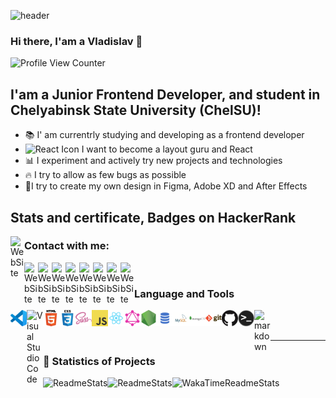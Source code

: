![header](https://capsule-render.vercel.app/api?type=waving&color=timeGradient&height=250&section=header&text=Welcome+in+my+profile&fontSize=50&desc=vsatonin+😉&animation=twinkling&fontAlign=38&fontAlignY=30&descSize=30&descAlign=17&descAlignY=50)

### Hi there, I'am a Vladislav 👋

 ![Profile View Counter](https://komarev.com/ghpvc/?username=satonin12)

## I'am a Junior Frontend Developer, and student in Chelyabinsk State University (ChelSU)!
-  📚  I' am currentrly studying and developing as a frontend developer
-   <img width="18px" height="18px" alt="React Icon" src="https://cdn.jsdelivr.net/npm/simple-icons@3.13.0/icons/react.svg"/> I want to become a layout guru and React
-  📊 I experiment and actively try new projects and technologies
-  🔥 I try to allow as few bugs as possible
-  🎨I try to create my own design in Figma, Adobe XD and After Effects

## Stats and certificate, Badges on HackerRank

[<img align="left" alt="WebSite" width="22px" src="https://camo.githubusercontent.com/4563c40252b62c1298c069a6987467a076e157fdb4ad4e629d97ed1bb036a637/68747470733a2f2f63646e2d696d616765732d312e6d656469756d2e636f6d2f6d61782f323630302f312a55475431526839784c7777334a6549445231463052512e706e67" />][HackerRank]

### Contact with me:

[<img align="left" alt="WebSite" width="22px" src="https://cdn.jsdelivr.net/npm/simple-icons@v3/icons/firefox.svg" />][website]
[<img align="left" alt="WebSite" width="22px" src="https://cdn.jsdelivr.net/npm/simple-icons@v3/icons/telegram.svg" />][telegram]
[<img align="left" alt="WebSite" width="22px" src="https://cdn.jsdelivr.net/npm/simple-icons@v3/icons/github.svg" />][github]
[<img align="left" alt="WebSite" width="22px" src="https://cdn.jsdelivr.net/npm/simple-icons@3.13.0/icons/gitlab.svg" />][gitlub]
[<img align="left" alt="WebSite" width="22px" src="https://cdn.jsdelivr.net/npm/simple-icons@v3/icons/vk.svg" />][vk]
[<img align="left" alt="WebSite" width="22px" src="https://cdn.jsdelivr.net/npm/simple-icons@v3/icons/instagram.svg" />][Instagram]
[<img align="left" alt="WebSite" width="22px" src="https://cdn.jsdelivr.net/npm/simple-icons@v3/icons/gmail.svg" />][gmail]
[<img align="left" alt="WebSite" width="22px" src="https://i.hh.ru/logos/svg/hh.ru__min_.svg?v=11032019" />][hh]
<!-- [<img align="left" alt="WebSite" width="22px" src="https://cdn.jsdelivr.net/npm/simple-icons@v3/icons/linkedin.svg" />][LinkedIn] -->

<br/>

### Language and Tools

<img align="left" alt="Visual Studio Code" width="26px" src="https://raw.githubusercontent.com/github/explore/80688e429a7d4ef2fca1e82350fe8e3517d3494d/topics/visual-studio-code/visual-studio-code.png" />

<img align="left" alt="Visual Studio Code" width="26px" src="https://cdn.jsdelivr.net/npm/simple-icons@3.13.0/icons/webstorm.svg" />

<img align="left" alt="HTML5" width="26px" src="https://raw.githubusercontent.com/github/explore/80688e429a7d4ef2fca1e82350fe8e3517d3494d/topics/html/html.png" />

<img align="left" alt="CSS3" width="26px" src="https://raw.githubusercontent.com/github/explore/80688e429a7d4ef2fca1e82350fe8e3517d3494d/topics/css/css.png" />

<img align="left" alt="Sass" width="26px" src="https://raw.githubusercontent.com/github/explore/80688e429a7d4ef2fca1e82350fe8e3517d3494d/topics/sass/sass.png" />

<img align="left" alt="JavaScript" width="26px" src="https://raw.githubusercontent.com/github/explore/80688e429a7d4ef2fca1e82350fe8e3517d3494d/topics/javascript/javascript.png" />

<img align="left" alt="React" width="26px" src="https://raw.githubusercontent.com/github/explore/80688e429a7d4ef2fca1e82350fe8e3517d3494d/topics/react/react.png" />

<img align="left" alt="GraphQL" width="26px" src="https://raw.githubusercontent.com/github/explore/80688e429a7d4ef2fca1e82350fe8e3517d3494d/topics/graphql/graphql.png" />

<img align="left" alt="Node.js" width="26px" src="https://raw.githubusercontent.com/github/explore/80688e429a7d4ef2fca1e82350fe8e3517d3494d/topics/nodejs/nodejs.png" />

<img align="left" alt="SQL" width="26px" src="https://raw.githubusercontent.com/github/explore/80688e429a7d4ef2fca1e82350fe8e3517d3494d/topics/sql/sql.png" />

<img align="left" alt="MySQL" width="26px" src="https://raw.githubusercontent.com/github/explore/80688e429a7d4ef2fca1e82350fe8e3517d3494d/topics/mysql/mysql.png" />

<img align="left" alt="MongoDB" width="26px" src="https://raw.githubusercontent.com/github/explore/80688e429a7d4ef2fca1e82350fe8e3517d3494d/topics/mongodb/mongodb.png" />

<img align="left" alt="Git" width="26px" src="https://raw.githubusercontent.com/github/explore/80688e429a7d4ef2fca1e82350fe8e3517d3494d/topics/git/git.png" />

<img align="left" alt="GitHub" width="26px" src="https://raw.githubusercontent.com/github/explore/78df643247d429f6cc873026c0622819ad797942/topics/github/github.png" />

<img align="left" alt="Terminal" width="26px" src="https://raw.githubusercontent.com/github/explore/80688e429a7d4ef2fca1e82350fe8e3517d3494d/topics/terminal/terminal.png" />

<img align="left" alt="markdown" width="26px" src="https://cdn.jsdelivr.net/npm/simple-icons@3.13.0/icons/markdown.svg" />

</br>
</br>

---

### 🎨 Statistics of Projects

<img align="left" alt="ReadmeStats" src="https://github-readme-stats.vercel.app/api?username=satonin12&show_icons=true&count_private=true&theme=buefy&include_all_commits=true&custom_title=vsatonin stats"/>

<img align="left" alt="ReadmeStats" src="https://github-readme-stats.vercel.app/api/top-langs/?username=satonin12&langs_count=7"/>

<img align="left" alt="WakaTimeReadmeStats" src="https://github-readme-stats.vercel.app/api/wakatime?username=@vsatonin&theme=dark&layout=compact&range=last_7_days&theme=dark"/>


[website]: https://vk.com/x102am
[telegram]: https://t.me/vsatonin
[twitter]: https://twitter.com/vsatonin
[gmail]: mailto:vlad.satonin74@gmail.com
[instagram]: https://www.instagram.com/vsatonin/
[linkedin]: https://vk.com/x102am
[github]: https://github.com/satonin12
[gitlub]: https://gitlab.com/vlad.satonin74
[hh]: https://chelyabinsk.hh.ru/resume/e87f0057ff034ef8b50039ed1f476e626f3562
[vk]: https://vk.com/x102am
[HackerRank]: https://www.hackerrank.com/vlad_satonin74

